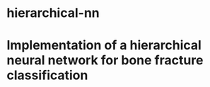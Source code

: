 # hierarchical-nn

# Implementation of a hierarchical neural network for bone fracture classification